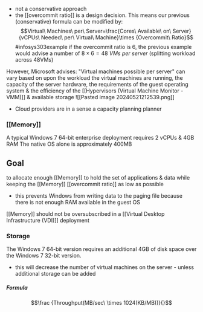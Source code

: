 - not a conservative approach
- the [[overcommit ratio]] is a design decision. This means our previous (conservative) formula can be modified by:
$$Virtual\ Machines\ per\ Server=\frac{Cores\ Available\ on\ Server}{vCPUs\ Needed\ per\ Virtual\ Machine}\times {Overcommit\ Ratio}$$
#infosys303example if the overcommit ratio is 6, the previous example would advise a number of $8\times 6=48\ VMs\ per\ server$ (splitting workload across 48VMs)

However, Microsoft advises: "Virtual machines possible per server" can vary based on upon the workload the virtual machines are running, the capacity of the server hardware, the requirements of the guest operating system & the efficiency of the [[Hypervisors (Virtual Machine Monitor - VMM)]] & available storage
![[Pasted image 20240521212539.png]]
- Cloud providers are in a sense a capacity planning planner

### [[Memory]]
A typical Windows 7 64-bit enterprise deployment requires 2 vCPUs & 4GB RAM
The native OS alone is approximately 400MB
## Goal
to allocate enough [[Memory]] to hold the set of applications & data while keeping the [[Memory]] [[overcommit ratio]] as low as possible
- this prevents Windows from writing data to the paging file because there is not enough RAM available in the guest OS

[[Memory]] should not be oversubscribed in a [[Virtual Desktop Infrastructure (VDI)]] deployment
### Storage
The Windows 7 64-bit version requires an additional 4GB of disk space over the Windows 7 32-bit version.
- this will decrease the number of virtual machines on the server - unless additional storage can be added
##### Formula
$$\frac {Throughput(MB/sec\ \times 1024(KB/MB))}{}$$